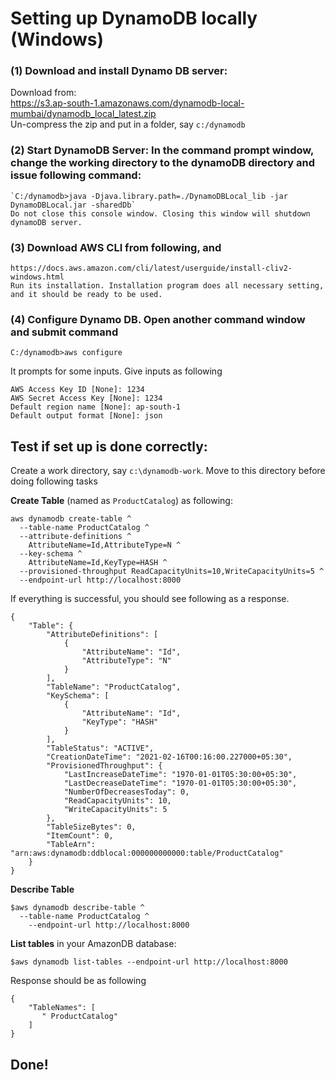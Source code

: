 # Setting up DynamoDB locally (Windows)

### (1) Download and install Dynamo DB server:
Download from:   
https://s3.ap-south-1.amazonaws.com/dynamodb-local-mumbai/dynamodb_local_latest.zip  
Un-compress the zip and put in a folder, say `c:/dynamodb`
  
### (2) Start DynamoDB Server: In the command prompt window, change the working directory to the dynamoDB directory and issue following command:  
    `C:/dynamodb>java -Djava.library.path=./DynamoDBLocal_lib -jar DynamoDBLocal.jar -sharedDb`  
    Do not close this console window. Closing this window will shutdown dynamoDB server.
  
### (3) Download AWS CLI from following, and
    https://docs.aws.amazon.com/cli/latest/userguide/install-cliv2-windows.html
    Run its installation. Installation program does all necessary setting, and it should be ready to be used.
  
### (4) Configure Dynamo DB. Open another command window and submit command
```
C:/dynamodb>aws configure
```
It prompts for some inputs. Give inputs as following
```
AWS Access Key ID [None]: 1234
AWS Secret Access Key [None]: 1234
Default region name [None]: ap-south-1
Default output format [None]: json
```
  
## Test if set up is done correctly:  
  
Create a work directory, say `c:\dynamodb-work`. Move to this directory before doing following tasks  
  
**Create Table** (named as `ProductCatalog`) as following:
```
aws dynamodb create-table ^
  --table-name ProductCatalog ^
  --attribute-definitions ^
    AttributeName=Id,AttributeType=N ^
  --key-schema ^
    AttributeName=Id,KeyType=HASH ^
  --provisioned-throughput ReadCapacityUnits=10,WriteCapacityUnits=5 ^
  --endpoint-url http://localhost:8000
```
If everything is successful, you should see following as a response.
```
{
	"Table": {
    	"AttributeDefinitions": [
        	{
            	"AttributeName": "Id",
            	"AttributeType": "N"
        	}
    	],
    	"TableName": "ProductCatalog",
    	"KeySchema": [
        	{
            	"AttributeName": "Id",
            	"KeyType": "HASH"
        	}
    	],
    	"TableStatus": "ACTIVE",
    	"CreationDateTime": "2021-02-16T00:16:00.227000+05:30",
    	"ProvisionedThroughput": {
        	"LastIncreaseDateTime": "1970-01-01T05:30:00+05:30",
        	"LastDecreaseDateTime": "1970-01-01T05:30:00+05:30",
        	"NumberOfDecreasesToday": 0,
        	"ReadCapacityUnits": 10,
        	"WriteCapacityUnits": 5
    	},
    	"TableSizeBytes": 0,
    	"ItemCount": 0,
    	"TableArn": "arn:aws:dynamodb:ddblocal:000000000000:table/ProductCatalog"
	}
}
```
**Describe Table**  
```
$aws dynamodb describe-table ^
  --table-name ProductCatalog ^
	--endpoint-url http://localhost:8000
```
**List tables** in your AmazonDB database:  
```
$aws dynamodb list-tables --endpoint-url http://localhost:8000
```
Response should be as following
```
{
    "TableNames": [
       " ProductCatalog"
    ]
}
```
## Done!
